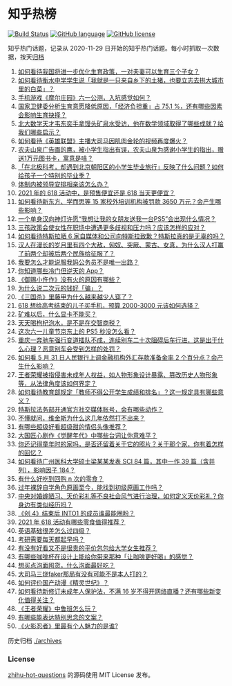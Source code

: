 # 知乎热榜
[![Build Status](https://github.com/ToWeLong/zhihu-hot-questions/workflows/CI/badge.svg)](https://github.com/ToWeLong/zhihu-hot-questions/actions)
[![GitHub language](https://img.shields.io/badge/language-golang-orange.svg)](https://golang.org/)
[![GitHub license](https://img.shields.io/github/license/ToWeLong/zhihu-hot-questions)](https://github.com/ToWeLong/zhihu-hot-questions/blob/main/LICENSE)

知乎热门话题，记录从 2020-11-29 日开始的知乎热门话题。每小时抓取一次数据，按天[归档](./archives)

<!-- BEGIN -->

1. [如何看待我国将进一步优化生育政策，一对夫妻可以生育三个子女？](https://www.zhihu.com/question/462390587)
1. [如何看待衡水中学学生说「我就是一只来自乡下的土猪，也要立志去拱大城市里的白菜」？](https://www.zhihu.com/question/462345321)
1. [手机游戏《摩尔庄园》六一公测，入坑感觉如何？](https://www.zhihu.com/question/458172840)
1. [国家卫健委分析生育意愿降低原因，「经济负担重」占 75.1 %，还有哪些因素会影响生育抉择？](https://www.zhihu.com/question/462526540)
1. [北大数学天才韦东奕手拿馒头矿泉水受访，他在数学领域取得了哪些成就？给我们哪些启示？](https://www.zhihu.com/question/462169322)
1. [如何看待《英雄联盟》主播大司马因肌肉金轮的视频再度爆火？](https://www.zhihu.com/question/461809084)
1. [农夫山泉广告画的鹰，被小学生指出有误，农夫山泉为感谢小学生的指出，赠送1万元图书卡，寓意是啥？](https://www.zhihu.com/question/462023008)
1. [「在北极科考，却遇到北京朝阳区的小学生毕业旅行」反映了什么问题？如何给孩子一个特别的毕业季？](https://www.zhihu.com/question/461429592)
1. [体制内被领导安排相亲该怎么办？](https://www.zhihu.com/question/460637014)
1. [2021 年的 618 活动中，是预售便宜还是 618 当天更便宜？](https://www.zhihu.com/question/461194384)
1. [如何看待新东方、学而思等 15 家校外培训机构被罚款 3650 万元？会产生哪些影响？](https://www.zhihu.com/question/462535567)
1. [一个单身汉向神灯许愿“我想让我的女朋友送我一台PS5”会出现什么情况？](https://www.zhihu.com/question/441177338)
1. [三孩政策会使女性在职场中遭遇更多歧视和压力吗？应该怎样的应对？](https://www.zhihu.com/question/462489226)
1. [如何看待特斯拉晒 6 家自媒体和公司向特斯拉致歉？特斯拉真的是无辜的吗？](https://www.zhihu.com/question/462076486)
1. [汉人在漫长的岁月里有四个大敌，匈奴、突厥、蒙古、女真，为什么汉人打赢了前两个却被后两个民族给征服了？](https://www.zhihu.com/question/353844694)
1. [我要怎么才能说服我妈公务员不是唯一出路？](https://www.zhihu.com/question/455473165)
1. [你知道哪些冷门但逆天的 App？](https://www.zhihu.com/question/37524914)
1. [《御赐小仵作》没有火的原因有哪些？](https://www.zhihu.com/question/457943894)
1. [为什么说二次元的钱好「骗」？](https://www.zhihu.com/question/461633604)
1. [《三国杀》里藤甲为什么越来越少人穿了？](https://www.zhihu.com/question/461025306)
1. [618 想给高考结束的儿子买手机，预算 2000-3000 元该如何选择？](https://www.zhihu.com/question/460341652)
1. [矿难以后，什么显卡不能买？](https://www.zhihu.com/question/457188655)
1. [天天喝枸杞泡水，是不是在交智商税？](https://www.zhihu.com/question/454743302)
1. [这次六一儿童节京东上的 PS5 秒没怎么看？](https://www.zhihu.com/question/462492031)
1. [重庆一奔驰车强行变道插队不成，连续别车二十次阻碍后车行进，这是出于什么心理？恶意别车会受到怎样的处罚？](https://www.zhihu.com/question/462354167)
1. [如何看 5 月 31 日人民银行上调金融机构外汇存款准备金率 2 个百分点？会产生什么影响？](https://www.zhihu.com/question/462414275)
1. [王者荣耀被指侵害未成年人权益，如人物形象设计暴露、篡改历史人物形象等，从法律角度该如何界定？](https://www.zhihu.com/question/462570583)
1. [如何看待教育部规定「教师不得公开学生成绩和排名」？这一规定具有哪些意义？](https://www.zhihu.com/question/462602539)
1. [特斯拉法务部开通官方社交媒体账号，会有哪些动作？](https://www.zhihu.com/question/462547819)
1. [不懂就问，维金斯为什么这几年依然打不出来？](https://www.zhihu.com/question/461579088)
1. [有哪些超级好看超级甜的情侣头像推荐？](https://www.zhihu.com/question/456268412)
1. [大国匠心剧作《觉醒年代》中哪些台词让你意难平？](https://www.zhihu.com/question/461299889)
1. [你还记得童年时的家吗，是否还留着关于它的照片？关于那个家，你有着怎样的回忆？](https://www.zhihu.com/question/461455922)
1. [如何看待广州医科大学硕士梁某某发表 SCI 84 篇，其中一作 39 篇（含并列），影响因子 184？](https://www.zhihu.com/question/462366877)
1. [有什么好吃到回购 n 次的零食？](https://www.zhihu.com/question/351402153)
1. [过年裸辞自学角色原画至今，能找到初级原画工作吗？](https://www.zhihu.com/question/461261390)
1. [中央对婚嫁陋习、天价彩礼等不良社会风气进行治理，如何定义天价彩礼？你身边有类似经历吗？](https://www.zhihu.com/question/462402191)
1. [《创 4》结束后 INTO1 的成员谁最能圈粉？](https://www.zhihu.com/question/462281849)
1. [2021 年 618 活动有哪些零食值得推荐？](https://www.zhihu.com/question/460637438)
1. [英语基础很差怎么过四级？](https://www.zhihu.com/question/64985067)
1. [考研需要每天都起早吗？](https://www.zhihu.com/question/450289602)
1. [有没有好看又不是很贵的平价包包给大学女生推荐？](https://www.zhihu.com/question/291016365)
1. [有哪些咖啡杯在设计上能给你带来那种「让咖啡更好喝」的感觉？](https://www.zhihu.com/question/460013534)
1. [想买点泡面囤货，什么泡面最好吃？](https://www.zhihu.com/question/288238482)
1. [大司马三烧faker那局有没有可能不是本人打的？](https://www.zhihu.com/question/459219863)
1. [如何评价国产动漫《精灵世纪》？](https://www.zhihu.com/question/33717323)
1. [如何看待新修订未成年人保护法，不满 16 岁不得开网络直播？还有哪些新变化值得关注？](https://www.zhihu.com/question/462346256)
1. [《王者荣耀》中鲁班怎么玩？](https://www.zhihu.com/question/375833811)
1. [有哪些能表达特别思念的文案？](https://www.zhihu.com/question/452948481)
1. [《火影忍者》里最有个人魅力的是谁?](https://www.zhihu.com/question/459040908)

<!-- END -->

历史归档 [./archives](./archives)


### License
[zhihu-hot-questions](https://github.com/towelong/zhihu-hot-questions) 的源码使用 MIT License 发布。